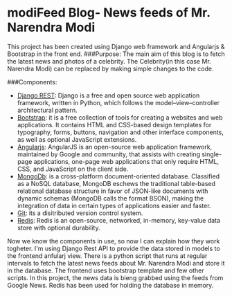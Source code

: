 modiFeed Blog- News feeds of Mr. Narendra Modi
========

This project has been created using Django web framework and Angularjs & Bootstrap in the front end. 
###Purpose:
The main aim of this blog is to fetch the latest news and photos of a celebrity. The Celebrity(in this case Mr. Narendra Modi) can be replaced by making simple changes to the code.


###Components:
  
  * [Django REST](http://www.django-rest-framework.org/): Django is a free and open source web application framework, written in Python, which follows the  model–view–controller architectural pattern.
  * [Bootstrap](http://getbootstrap.com/): it is a free collection of tools for creating a websites and web applications. It contains HTML and CSS-based design templates for typography, forms, buttons, navigation and other interface components, as well as optional JavaScript extensions.
  * [Angularjs](https://angularjs.org/): AngularJS is an open-source web application framework, maintained by Google and community, that assists with creating single-page applications, one-page web applications that only require HTML, CSS, and JavaScript on the client side.
  * [MongoDb](http://www.mongodb.org/):  is a cross-platform document-oriented database. Classified as a NoSQL database, MongoDB eschews the traditional table-based relational database structure in favor of JSON-like documents with dynamic schemas (MongoDB calls the format BSON), making the integration of data in certain types of applications easier and faster.
  * [Git](http://git-scm.com/): its a disitributed version control system.
  * [Redis](redis.io): Redis is an open-source, networked, in-memory, key-value data store with optional durability. 

Now we know the components in use, so now I can explain how they work togheter. I'm using Django Rest API to provide the data stored in models to the frontend anfularj view. There is a python script that runs at regular intervals to fetch the latest news feeds about Mr. Narendra Modi and store it in the database. The frontend uses bootstrap template and few other scripts. In this project, the news data is bieng grabbed using the feeds from Google News. Redis has been used for holding the database in memory.
